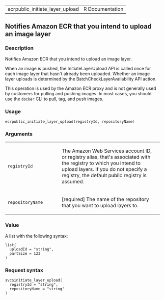 <table style="width: 100%;">
<tbody>
<tr class="odd">
<td>ecrpublic_initiate_layer_upload</td>
<td style="text-align: right;">R Documentation</td>
</tr>
</tbody>
</table>

## Notifies Amazon ECR that you intend to upload an image layer

### Description

Notifies Amazon ECR that you intend to upload an image layer.

When an image is pushed, the InitiateLayerUpload API is called once for
each image layer that hasn't already been uploaded. Whether an image
layer uploads is determined by the BatchCheckLayerAvailability API
action.

This operation is used by the Amazon ECR proxy and is not generally used
by customers for pulling and pushing images. In most cases, you should
use the `docker` CLI to pull, tag, and push images.

### Usage

    ecrpublic_initiate_layer_upload(registryId, repositoryName)

### Arguments

<table>
<colgroup>
<col style="width: 35%" />
<col style="width: 65%" />
</colgroup>
<tbody>
<tr class="odd">
<td><code
id="ecrpublic_initiate_layer_upload_:_registryId">registryId</code></td>
<td><p>The Amazon Web Services account ID, or registry alias, that's
associated with the registry to which you intend to upload layers. If
you do not specify a registry, the default public registry is
assumed.</p></td>
</tr>
<tr class="even">
<td><code
id="ecrpublic_initiate_layer_upload_:_repositoryName">repositoryName</code></td>
<td><p>[required] The name of the repository that you want to upload
layers to.</p></td>
</tr>
</tbody>
</table>

### Value

A list with the following syntax:

    list(
      uploadId = "string",
      partSize = 123
    )

### Request syntax

    svc$initiate_layer_upload(
      registryId = "string",
      repositoryName = "string"
    )
